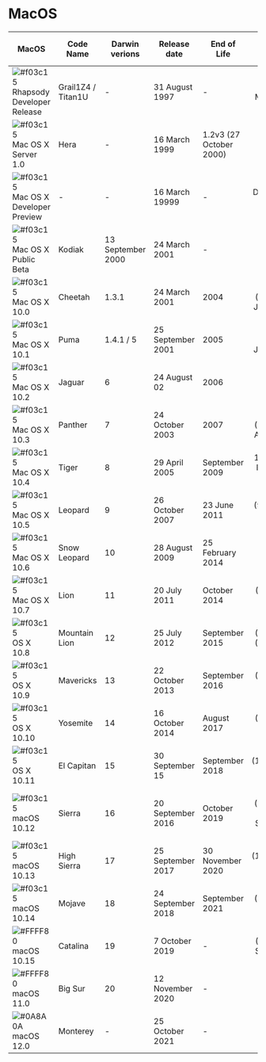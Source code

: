# MacOS

| MacOS | Code Name | Darwin verions | Release date | End of Life | Latest version release |
| ------ | ------ | ------ | ------ | ------ | :------: |
| ![#f03c15](http://placehold.it/15/f03c15/000000?text=+) Rhapsody Developer Release | Grail1Z4 / Titan1U | - | 31 August 1997 | - | DR2 (14 May 1998) |
| ![#f03c15](http://placehold.it/15/f03c15/000000?text=+) Mac OS X Server 1.0 | Hera | - | 16 March 1999 | 1.2v3 (27 October 2000) |
| ![#f03c15](http://placehold.it/15/f03c15/000000?text=+) Mac OS X Developer Preview | - | - | 16 March 19999 | - | DP4 (5 April 2000)
| ![#f03c15](http://placehold.it/15/f03c15/000000?text=+) Mac OS X Public Beta | Kodiak | 13 September 2000 | 24 March 2001 | - |
| ![#f03c15](http://placehold.it/15/f03c15/000000?text=+) Mac OS X 10.0 | Cheetah | 1.3.1 | 24 March 2001 | 2004 | 10.0.4 (4Q12)(22 June 2001)
| ![#f03c15](http://placehold.it/15/f03c15/000000?text=+) Mac OS X 10.1 | Puma | 1.4.1 / 5 | 25 September 2001 | 2005 | 10.1.5 (5S60)(6 June 2002)
| ![#f03c15](http://placehold.it/15/f03c15/000000?text=+) Mac OS X 10.2 | Jaguar | 6 | 24 August 02 | 2006 | 10.2.8(3 October 2003)
| ![#f03c15](http://placehold.it/15/f03c15/000000?text=+) Mac OS X 10.3 | Panther | 7 | 24 October 2003 | 2007 | 10.3.9 (7W98)(15 April 2005)
| ![#f03c15](http://placehold.it/15/f03c15/000000?text=+) Mac OS X 10.4 | Tiger | 8 | 29 April 2005 | September 2009 | 10.4.11(14 November 2007)
| ![#f03c15](http://placehold.it/15/f03c15/000000?text=+) Mac OS X 10.5 | Leopard | 9 | 26 October 2007 | 23 June 2011 | 10.5.8 (9L31a)(13 August 2009)
| ![#f03c15](http://placehold.it/15/f03c15/000000?text=+) Mac OS X 10.6 | Snow Leopard | 10 | 28 August 2009 | 25 February 2014 | 10.6.8 (10K549)(25 July 2011)
| ![#f03c15](http://placehold.it/15/f03c15/000000?text=+) Mac OS X 10.7 | Lion | 11 | 20 July 2011 | October 2014 | 10.7.5 (11G63)(4 October 2012)
| ![#f03c15](http://placehold.it/15/f03c15/000000?text=+) OS X 10.8 | Mountain Lion | 12 | 25 July 2012 | September 2015 | 10.8.5 (12F2560)(13 August 2015)
| ![#f03c15](http://placehold.it/15/f03c15/000000?text=+) OS X 10.9 | Mavericks | 13 | 22 October 2013 | September 2016 | 10.9.5 (13F1911)(18 July 2016)
| ![#f03c15](http://placehold.it/15/f03c15/000000?text=+) OS X 10.10 | Yosemite | 14 | 16 October 2014 | August 2017 | 10.10.5 (14F2511)(19 July 2017)
| ![#f03c15](http://placehold.it/15/f03c15/000000?text=+) OS X 10.11 | El Capitan | 15 | 30 September 15 | September 2018 | 10.11.6 (15G22010)(9 July 2018)
| ![#f03c15](http://placehold.it/15/f03c15/000000?text=+) macOS 10.12 | Sierra | 16 | 20 September 2016 | October 2019 | 10.12.6 (16G2136)(26 September 2019)
| ![#f03c15](http://placehold.it/15/f03c15/000000?text=+) macOS 10.13 | High Sierra | 17 | 25 September 2017 | 30 November 2020 | 10.13.6 (17G14019)(15 July 2020)
| ![#f03c15](http://placehold.it/15/f03c15/000000?text=+) macOS 10.14 | Mojave | 18 | 24 September 2018 | September 2021 | 10.14.6 (18G6020)(15 July 2020)
| ![#FFFF80](http://placehold.it/15/FFFF80/000000?text=+) macOS 10.15 | Catalina | 19 | 7 October 2019 | - | 10.15.7 (19H2)(24 September 2020)
| ![#FFFF80](http://placehold.it/15/FFFF80/000000?text=+) macOS 11.0 | Big Sur | 20 | 12 November 2020 | - | 11.5
| ![#0A8A0A](http://placehold.it/15/0A8A0A/000000?text=+) macOS 12.0 | Monterey | - | 25 October 2021 | - | 12.2
